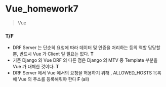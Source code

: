 # Vue_homework7

> Vue



### T/F

- DRF Server 는 단순히 요청에 따라 데이터 및 인증을 처리하는 등의 역할 담당할 뿐, 반드시 Vue 가 Client 일 필요는 없다. **T**
- 기존 Django 와 Vue DRF 의 다른 점은 Django 의 MTV 중 Template 부분을 Vue 가 대체한 것이다. **T**
- DRF Server 에서 Vue 에서의 요청을 허용하기 위해 , ALLOWED_HOSTS 목록에 Vue 의 주소를 등록해줘야 한다 **F** (all)